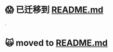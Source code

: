 :scream: 已迁移到 [README.md](https://github.com/oldratlee/translations/tree/master/generic-io-api-in-java-and-api-design/README.md)
==========================

.

:scream_cat: moved to [README.md](https://github.com/oldratlee/translations/tree/master/generic-io-api-in-java-and-api-design/README.md)
==========================
